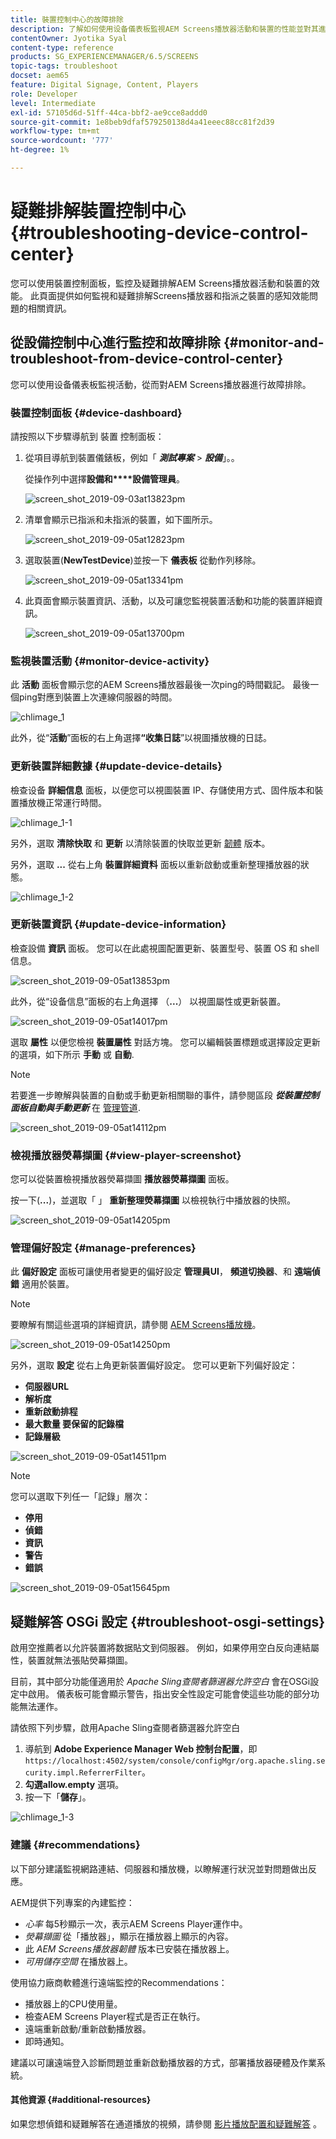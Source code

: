 ```yaml
---
title: 裝置控制中心的故障排除
description: 了解如何使用设备儀表板監視AEM Screens播放器活動和裝置的性能並對其進行故障排除。
contentOwner: Jyotika Syal
content-type: reference
products: SG_EXPERIENCEMANAGER/6.5/SCREENS
topic-tags: troubleshoot
docset: aem65
feature: Digital Signage, Content, Players
role: Developer
level: Intermediate
exl-id: 57105d6d-51ff-44ca-bbf2-ae9cce8addd0
source-git-commit: 1e8beb9dfaf579250138d4a41eeec88cc81f2d39
workflow-type: tm+mt
source-wordcount: '777'
ht-degree: 1%

---
```


# 疑難排解裝置控制中心 {#troubleshooting-device-control-center}

您可以使用裝置控制面板，監控及疑難排解AEM Screens播放器活動和裝置的效能。 此頁面提供如何監視和疑難排解Screens播放器和指派之裝置的感知效能問題的相關資訊。

## 從設備控制中心進行監控和故障排除 {#monitor-and-troubleshoot-from-device-control-center}

您可以使用设备儀表板監視活動，從而對AEM Screens播放器進行故障排除。

### 裝置控制面板 {#device-dashboard}

請按照以下步驟導航到 裝置 控制面板：

1. 從項目導航到裝置儀錶板，例如「 ***測試專案*** > ***設備***」。。

   從操作列中選擇&#x200B;**設備和****設備管理員**。

   ![screen_shot_2019-09-03at13823pm](assets/screen_shot_2019-09-03at13823pm.png)

1. 清單會顯示已指派和未指派的裝置，如下圖所示。

   ![screen_shot_2019-09-05at12823pm](assets/screen_shot_2019-09-05at12823pm.png)

1. 選取裝置(**NewTestDevice**)並按一下 **儀表板** 從動作列移除。

   ![screen_shot_2019-09-05at13341pm](assets/screen_shot_2019-09-05at13341pm.png)

1. 此頁面會顯示裝置資訊、活動，以及可讓您監視裝置活動和功能的裝置詳細資訊。

   ![screen_shot_2019-09-05at13700pm](assets/screen_shot_2019-09-05at13700pm.png)

### 監視裝置活動 {#monitor-device-activity}

此 **活動** 面板會顯示您的AEM Screens播放器最後一次ping的時間戳記。 最後一個ping對應到裝置上次連線伺服器的時間。

![chlimage_1](assets/chlimage_1.png)

此外，從“**活動**”面板的右上角選擇&#x200B;**“收集日誌**”以視圖播放機的日誌。

### 更新裝置詳細數據 {#update-device-details}

檢查设备 **詳細信息** 面板，以便您可以視圖裝置 IP、存儲使用方式、固件版本和裝置播放機正常運行時間。

![chlimage_1-1](assets/chlimage_1-1.png)

另外，選取 **清除快取** 和 **更新** 以清除裝置的快取並更新 [韌體](screens-glossary.md) 版本。

另外，選取 **...** 從右上角 **裝置詳細資料** 面板以重新啟動或重新整理播放器的狀態。

![chlimage_1-2](assets/chlimage_1-2.png)

### 更新裝置資訊 {#update-device-information}

檢查設備 **資訊** 面板。 您可以在此處視圖配置更新、裝置型号、裝置 OS 和 shell 信息。

![screen_shot_2019-09-05at13853pm](assets/screen_shot_2019-09-05at13853pm.png)

此外，從“设备信息”面板的右上角選擇 （**...**） 以視圖屬性或更新裝置。

![screen_shot_2019-09-05at14017pm](assets/screen_shot_2019-09-05at14017pm.png)

選取 **屬性** 以便您檢視 **裝置屬性** 對話方塊。 您可以編輯裝置標題或選擇設定更新的選項，如下所示 **手動** 或 **自動**.

>[!NOTE]
>
>若要進一步瞭解與裝置的自動或手動更新相關聯的事件，請參閱區段 ***從裝置控制面板自動與手動更新*** 在 [管理管道](managing-channels.md).

![screen_shot_2019-09-05at14112pm](assets/screen_shot_2019-09-05at14112pm.png)

### 檢視播放器熒幕擷圖 {#view-player-screenshot}

您可以從裝置檢視播放器熒幕擷圖 **播放器熒幕擷圖** 面板。

按一下(**...**)，並選取「 」 **重新整理熒幕擷圖** 以檢視執行中播放器的快照。

![screen_shot_2019-09-05at14205pm](assets/screen_shot_2019-09-05at14205pm.png)

### 管理偏好設定 {#manage-preferences}

此 **偏好設定** 面板可讓使用者變更的偏好設定 **管理員UI**， **頻道切換器**、和 **遠端偵錯** 適用於裝置。

>[!NOTE]
>要瞭解有關這些選項的詳細資訊，請參閱 [AEM Screens播放機](working-with-screens-player.md)。

![screen_shot_2019-09-05at14250pm](assets/screen_shot_2019-09-05at14250pm.png)

另外，選取 **設定** 從右上角更新裝置偏好設定。 您可以更新下列偏好設定：

* **伺服器URL**
* **解析度**
* **重新啟動排程**
* **最大數量 要保留的記錄檔**
* **記錄層級**

![screen_shot_2019-09-05at14511pm](assets/screen_shot_2019-09-05at14511pm.png)

>[!NOTE]
>您可以選取下列任一「記錄」層次：
>* **停用**
>* **偵錯**
>* **資訊**
>* **警告**
>* **錯誤**

![screen_shot_2019-09-05at15645pm](assets/screen_shot_2019-09-05at15645pm.png)

## 疑難解答 OSGi 設定 {#troubleshoot-osgi-settings}

啟用空推薦者以允許裝置將数据貼文到伺服器。 例如，如果停用空白反向連結屬性，裝置就無法張貼熒幕擷圖。

目前，其中部分功能僅適用於 *Apache Sling查閱者篩選器允許空白* 會在OSGi設定中啟用。 儀表板可能會顯示警告，指出安全性設定可能會使這些功能的部分功能無法運作。

請依照下列步驟，啟用Apache Sling查閱者篩選器允許空白

1. 導航到 **Adobe Experience Manager Web 控制台配置**，即 `https://localhost:4502/system/console/configMgr/org.apache.sling.security.impl.ReferrerFilter`。
1. **勾選allow.empty** 選項。
1. 按一下「**儲存**」。

![chlimage_1-3](assets/chlimage_1-3.png)

### 建議 {#recommendations}

以下部分建議監視網路連結、伺服器和播放機，以瞭解運行狀況並對問題做出反應。

AEM提供下列專案的內建監控：

* *心率* 每5秒顯示一次，表示AEM Screens Player運作中。
* *熒幕擷圖* 從「播放器」，顯示在播放器上顯示的內容。
* 此 *AEM Screens播放器韌體* 版本已安裝在播放器上。
* *可用儲存空間* 在播放器上。

使用協力廠商軟體進行遠端監控的Recommendations：

* 播放器上的CPU使用量。
* 檢查AEM Screens Player程式是否正在執行。
* 遠端重新啟動/重新啟動播放器。
* 即時通知。

建議以可讓遠端登入診斷問題並重新啟動播放器的方式，部署播放器硬體及作業系統。

#### 其他資源 {#additional-resources}

如果您想偵錯和疑難解答在通道播放的視頻，請參閱 [影片播放配置和疑難解答](troubleshoot-videos.md) 。
